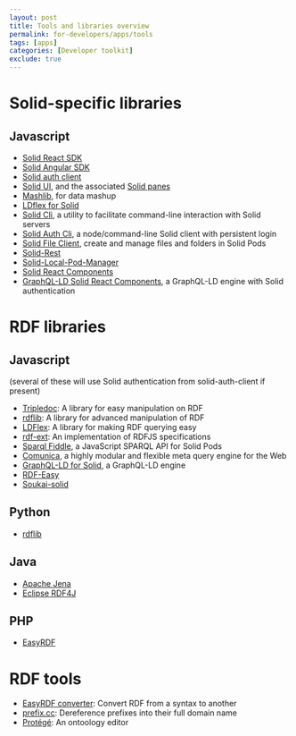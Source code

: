```yaml
---
layout: post
title: Tools and libraries overview
permalink: for-developers/apps/tools
tags: [apps]
categories: [Developer toolkit]
exclude: true
---
```


# Solid-specific libraries

## Javascript

- [Solid React SDK](https://github.com/inrupt/solid-react-sdk)
- [Solid Angular SDK](https://github.com/inrupt/generator-solid-angular)
- [Solid auth client](https://github.com/solid/solid-auth-client)
- [Solid UI](https://github.com/solid/solid-ui), and the associated [Solid panes](https://github.com/solid/solid-panes)
- [Mashlib](https://github.com/solid/mashlib), for data mashup
- [LDflex for Solid](https://github.com/solid/query-ldflex)
- [Solid Cli](https://github.com/solid/solid-cli), a utility to facilitate command-line interaction with Solid servers
- [Solid Auth Cli](https://github.com/jeff-zucker/solid-auth-cli), a node/command-line Solid client with persistent login
- [Solid File Client](https://github.com/jeff-zucker/solid-file-client), create and manage files and folders in Solid Pods
- [Solid-Rest](https://github.com/jeff-zucker/solid-rest)
- [Solid-Local-Pod-Manager](https://github.com/otto-aa/solid-local-pod-manager)
- [Solid React Components](https://github.com/solid/react-components)
- [GraphQL-LD Solid React Components](https://github.com/rubensworks/solid-react-graphql-ld.js), a GraphQL-LD engine with Solid authentication

# RDF libraries

## Javascript
(several of these will use Solid authentication from solid-auth-client if present)

- [Tripledoc](https://vincenttunru.gitlab.io/tripledoc/): A library for easy manipulation on RDF
- [rdflib](https://github.com/linkeddata/rdflib.js/): A library for advanced manipulation of RDF
- [LDFlex](https://rubenverborgh.github.io/LDflex/): A library for making RDF querying easy
- [rdf-ext](https://github.com/rdf-ext/rdf-ext): An implementation of RDFJS specifications
- [Sparql Fiddle](https://github.com/jeff-zucker/sparql-fiddle), a JavaScript SPARQL API for Solid Pods
- [Comunica](https://github.com/comunica/comunica), a highly modular and flexible meta query engine for the Web
- [GraphQL-LD for Solid](https://github.com/rubensworks/graphql-ld-comunica-solid.js), a GraphQL-LD engine
- [RDF-Easy](https://github.com/jeff-zucker/rdf-easy)
- [Soukai-solid](https://github.com/NoelDeMartin/soukai-solid)

## Python

- [rdflib](https://rdflib.readthedocs.io/en/stable/)

## Java

- [Apache Jena](https://jena.apache.org/)
- [Eclipse RDF4J](https://rdf4j.eclipse.org/)

## PHP

- [EasyRDF](http://www.easyrdf.org/)

# RDF tools

- [EasyRDF converter](http://www.easyrdf.org/converter): Convert RDF from a syntax to another
- [prefix.cc](http://prefix.cc): Dereference prefixes into their full domain name
- [Protégé](https://protege.stanford.edu): An ontoology editor

